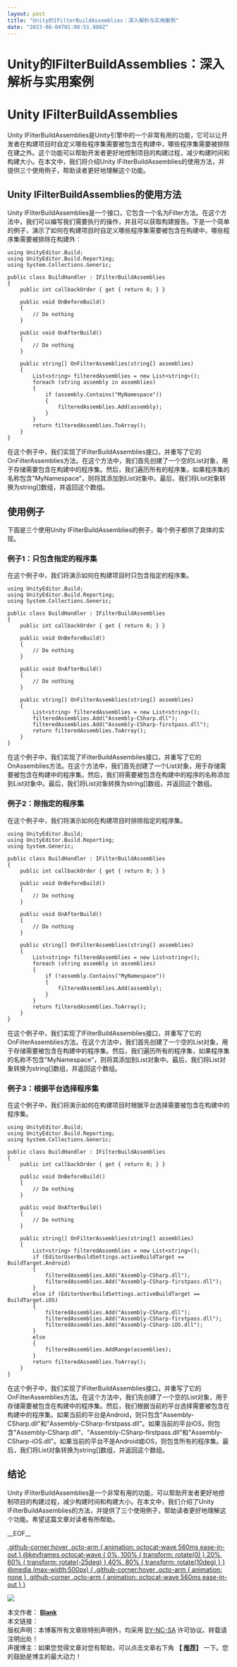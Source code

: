 ```yaml
---
layout: post
title: "Unity的IFilterBuildAssemblies：深入解析与实用案例"
date: "2023-08-04T01:08:51.988Z"
---
```

Unity的IFilterBuildAssemblies：深入解析与实用案例
======================================

Unity IFilterBuildAssemblies
============================

Unity IFilterBuildAssemblies是Unity引擎中的一个非常有用的功能，它可以让开发者在构建项目时自定义哪些程序集需要被包含在构建中，哪些程序集需要被排除在建之外。这个功能可以帮助开发者更好地控制项目的构建过程，减少构建时间和构建大小。在本文中，我们将介绍Unity IFilterBuildAssemblies的使用方法，并提供三个使用例子，帮助读者更好地理解这个功能。

Unity IFilterBuildAssemblies的使用方法
---------------------------------

Unity IFilterBuildAssemblies是一个接口，它包含一个名为Filter方法。在这个方法中，我们可以编写我们需要执行的操作，并且可以获取构建报告。下是一个简单的例子，演示了如何在构建项目时自定义哪些程序集需要被包含在构建中，哪些程序集需要被排除在构建外：

    using UnityEditor.Build;
    using UnityEditor.Build.Reporting;
    using System.Collections.Generic;
    
    public class BuildHandler : IFilterBuildAssemblies
    {
        public int callbackOrder { get { return 0; } }
    
        public void OnBeforeBuild()
        {
            // Do nothing
        }
    
        public void OnAfterBuild()
        {
            // Do nothing
        }
    
        public string[] OnFilterAssemblies(string[] assemblies)
        {
            List<string> filteredAssemblies = new List<string>();
            foreach (string assembly in assemblies)
            {
                if (assembly.Contains("MyNamespace"))
                {
                    filteredAssemblies.Add(assembly);
                }
            }
            return filteredAssemblies.ToArray();
        }
    }
    

在这个例子中，我们实现了IFilterBuildAssemblies接口，并重写了它的OnFilterAssemblies方法。在这个方法中，我们首先创建了一个空的List对象，用于存储需要包含在构建中的程序集。然后，我们遍历所有的程序集，如果程序集的名称包含"MyNamespace"，则将其添加到List对象中。最后，我们将List对象转换为string\[\]数组，并返回这个数组。

使用例子
----

下面是三个使用Unity IFilterBuildAssemblies的例子，每个例子都供了具体的实现。

### 例子1：只包含指定的程序集

在这个例子中，我们将演示如何在构建项目时只包含指定的程序集。

    using UnityEditor.Build;
    using UnityEditor.Build.Reporting;
    using System.Collections.Generic;
    
    public class BuildHandler : IFilterBuildAssemblies
    {
        public int callbackOrder { get { return 0; } }
    
        public void OnBeforeBuild()
        {
            // Do nothing
        }
    
        public void OnAfterBuild()
        {
            // Do nothing
        }
    
        public string[] OnFilterAssemblies(string[] assemblies)
        {
            List<string> filteredAssemblies = new List<string>();
            filteredAssemblies.Add("Assembly-CSharp.dll");
            filteredAssemblies.Add("Assembly-CSharp-firstpass.dll");
            return filteredAssemblies.ToArray();
        }
    }
    

在这个例子中，我们实现了IFilterBuildAssemblies接口，并重写了它的OnAssemblies方法。在这个方法中，我们首先创建了一个List对象，用于存储需要被包含在构建中的程序集。然后，我们将需要被包含在构建中的程序的名称添加到List对象中。最后，我们将List对象转换为string\[\]数组，并返回这个数组。

### 例子2：除指定的程序集

在这个例子中，我们将演示如何在构建项目时排除指定的程序集。

    using UnityEditor.Build;
    using UnityEditor.Build.Reporting;
    using System.Generic;
    
    public class BuildHandler : IFilterBuildAssemblies
    {
        public int callbackOrder { get { return 0; } }
    
        public void OnBeforeBuild()
        {
            // Do nothing
        }
    
        public void OnAfterBuild()
        {
            // Do nothing
        }
    
        public string[] OnFilterAssemblies(string[] assemblies)
        {
            List<string> filteredAssemblies = new List<string>();
            foreach (string assembly in assemblies)
            {
                if (!assembly.Contains("MyNamespace"))
                {
                    filteredAssemblies.Add(assembly);
                }
            }
            return filteredAssemblies.ToArray();
        }
    }
    

在这个例子中，我们实现了IFilterBuildAssemblies接口，并重写了它的OnFilterAssemblies方法。在这个方法中，我们首先创建了一个空的List对象，用于存储需要被包含在构建中的程序集。然后，我们遍历所有的程序集，如果程序集的名称不包含"MyNamespace"，则将其添加到List对象中。最后，我们将List对象转换为string\[\]数组，并返回这个数组。

### 例子3：根据平台选择程序集

在这个例子中，我们将演示如何在构建项目时根据平台选择需要被包含在构建中的程序集。

    using UnityEditor.Build;
    using UnityEditor.Build.Reporting;
    using System.Collections.Generic;
    
    public class BuildHandler : IFilterBuildAssemblies
    {
        public int callbackOrder { get { return 0; } }
    
        public void OnBeforeBuild()
        {
            // Do nothing
        }
    
        public void OnAfterBuild()
        {
            // Do nothing
        }
    
        public string[] OnFilterAssemblies(string[] assemblies)
        {
            List<string> filteredAssemblies = new List<string>();
            if (EditorUserBuildSettings.activeBuildTarget == BuildTarget.Android)
            {
                filteredAssemblies.Add("Assembly-CSharp.dll");
                filteredAssemblies.Add("Assembly-CSharp-firstpass.dll");
            }
            else if (EditorUserBuildSettings.activeBuildTarget == BuildTarget.iOS)
            {
                filteredAssemblies.Add("Assembly-CSharp.dll");
                filteredAssemblies.Add("Assembly-CSharp-firstpass.dll");
                filteredAssemblies.Add("Assembly-CSharp-iOS.dll");
            }
            else
            {
                filteredAssemblies.AddRange(assemblies);
            }
            return filteredAssemblies.ToArray();
        }
    }
    

在这个例子中，我们实现了IFilterBuildAssemblies接口，并重写了它的OnFilterAssemblies方法。在这个方法中，我们先创建了一个空的List对象，用于存储需要被包含在构建中的程序集。然后，我们根据当前的平台选择需要被包含在构建中的程序集。如果当前的平台是Android，则只包含"Assembly-CSharp.dll"和"Assembly-CSharp-firstpass.dll"。如果当前的平台iOS，则包含"Assembly-CSharp.dll"、"Assembly-CSharp-firstpass.dll"和"Assembly-CSharp-iOS.dll"。如果当前的平台不是Android或iOS，则包含所有的程序集。最后，我们将List对象转换为string\[\]数组，并返回这个数组。

结论
--

Unity IFilterBuildAssemblies是一个非常有用的功能，可以帮助开发者更好地控制项目的构建过程，减少构建时间和构建大小。在本文中，我们介绍了Unity IFilterBuildAssemblies的方法，并提供了三个使用例子，帮助读者更好地理解这个功能。希望这篇文章对读者有所帮助。

\_\_EOF\_\_

[.github-corner:hover .octo-arm { animation: octocat-wave 560ms ease-in-out } @keyframes octocat-wave { 0%, 100% { transform: rotate(0) } 20%, 60% { transform: rotate(-25deg) } 40%, 80% { transform: rotate(10deg) } } @media (max-width:500px) { .github-corner:hover .octo-arm { animation: none } .github-corner .octo-arm { animation: octocat-wave 560ms ease-in-out } }](https://github.com/alianblank/)

![](https://pic.cnblogs.com/avatar/406187/20200828011120.png)

本文作者： **[Blank](#)**  
本文链接：[](#)  
版权声明：本博客所有文章除特别声明外，均采用 [BY-NC-SA](https://creativecommons.org/licenses/by-nc-nd/4.0/ "BY-NC-SA") 许可协议。转载请注明出处！  
声援博主：如果您觉得文章对您有帮助，可以点击文章右下角 **【 [推荐](javascript:void(0);)】** 一下。您的鼓励是博主的最大动力！